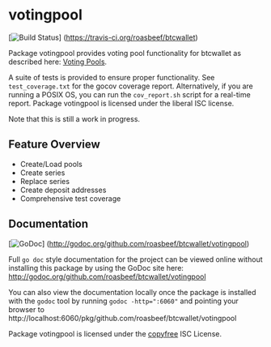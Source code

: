 votingpool
========

[![Build Status](https://travis-ci.org/roasbeef/btcwallet.png?branch=master)]
(https://travis-ci.org/roasbeef/btcwallet)

Package votingpool provides voting pool functionality for btcwallet as
described here:
[Voting Pools](http://opentransactions.org/wiki/index.php?title=Category:Voting_Pools).

A suite of tests is provided to ensure proper functionality.  See
`test_coverage.txt` for the gocov coverage report.  Alternatively, if you are
running a POSIX OS, you can run the `cov_report.sh` script for a real-time
report.  Package votingpool is licensed under the liberal ISC license.

Note that this is still a work in progress.

## Feature Overview

- Create/Load pools
- Create series
- Replace series
- Create deposit addresses
- Comprehensive test coverage

## Documentation

[![GoDoc](https://godoc.org/github.com/roasbeef/btcwallet/votingpool?status.png)]
(http://godoc.org/github.com/roasbeef/btcwallet/votingpool)

Full `go doc` style documentation for the project can be viewed online without
installing this package by using the GoDoc site here:
http://godoc.org/github.com/roasbeef/btcwallet/votingpool

You can also view the documentation locally once the package is installed with
the `godoc` tool by running `godoc -http=":6060"` and pointing your browser to
http://localhost:6060/pkg/github.com/roasbeef/btcwallet/votingpool

Package votingpool is licensed under the [copyfree](http://copyfree.org) ISC
License.
